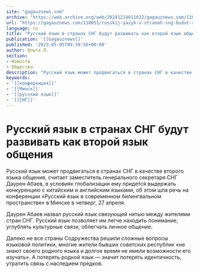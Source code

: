 ```yaml
---
site: "gagauznews.com"
archive: "https://web.archive.org/web/20241214011632/gagauznews.com/110051/russkij-yazyk-v-stranah-sng-budut-razvivat-kak-vtoroj-yazyk-obshheniya.html"
url: "https://gagauznews.com/110051/russkij-yazyk-v-stranah-sng-budut-razvivat-kak-vtoroj-yazyk-obshheniya.html"
language: ru
title: "Русский язык в странах СНГ будут развивать как второй язык общения"
publication: '[[Gagauznews]]'
published: '2023-05-05T09:39:56+00:00'
author: Ольга Л.
section:
- Новости
- Общество
description: "Русский язык может продвигаться в странах СНГ в качестве второго языка общения, считает заместитель генерального секретаря СНГ Даурен Абаев, в условиях глобализации ему придется выдержать конкуренцию с китайским и английским языками, об этом шла речь на конференции «Русский язык в современном билингвальном пространстве» в Минске в четверг, 27 апреля. Даурен Абаев назвал русский язык связующей нитью между жителями стран СНГ. Русский язык позволяет им легче находить понимание, углублять культурные связи, облегчать личное общение. Далеко не все страны Содружества решили сложные вопросы языковой политики, многие жители бывших советских республик «не знают своего родного […]"
keywords:
- '[[конференция]]'
- '[[Минск]]'
- '[[русский язык]]'
- '[[СНГ]]'
---
```


# Русский язык в странах СНГ будут развивать как второй язык общения

Русский язык может продвигаться в странах СНГ в качестве второго языка общения, считает заместитель генерального секретаря СНГ Даурен Абаев, в условиях глобализации ему придется выдержать конкуренцию с китайским и английским языками, об этом шла речь на конференции «Русский язык в современном билингвальном пространстве» в Минске в четверг, 27 апреля.

Даурен Абаев назвал русский язык связующей нитью между жителями стран СНГ. Русский язык позволяет им легче находить понимание, углублять культурные связи, облегчать личное общение.

Далеко не все страны Содружества решили сложные вопросы языковой политики, многие жители бывших советских республик «не знают своего родного языка и долгое время не имели возможности его изучать». А потерять родной язык — значит потерять идентичность, утратить связь с наследием предков.
